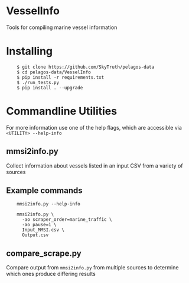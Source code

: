VesselInfo
==========

Tools for compiling marine vessel information


Installing
==========

        $ git clone https://github.com/SkyTruth/pelagos-data
        $ cd pelagos-data/VesselInfo
        $ pip install -r requirements.txt
        $ ./run_tests.py
        $ pip install . --upgrade

Commandline Utilities
=====================

For more information use one of the help flags, which are accessible via `<UTILITY> --help-info`


mmsi2info.py
------------

Collect information about vessels listed in an input CSV from a variety of sources

## Example commands

        mmsi2info.py --help-info

        mmsi2info.py \
          -ao scraper_order=marine_traffic \
          -ao pause=1 \
          Input_MMSI.csv \
          Output.csv

compare_scrape.py
-----------------

Compare output from `mmsi2info.py` from multiple sources to determine which ones produce differing results

